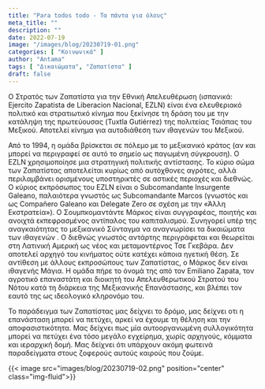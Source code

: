 ```yaml
---
title: "Para todos todo - Τα πάντα για όλους"
meta_title: ""
description: ""
date: 2022-07-19
image: "/images/blog/20230719-01.png"
categories: [ "Κοινωνικά" ]
author: "Antama"
tags: [ "Δικαιώματα", "Ζαπατίστα" ]
draft: false
---
```


Ο Στρατός των Ζαπατίστα για την Εθνική Απελευθέρωση (ισπανικά: Ejercito Zapatista de Liberacion Nacional, EZLN) είναι
ένα ελευθεριακό πολιτικό και στρατιωτικό κίνημα που ξεκίνησε τη δράση του με την κατάληψη της πρωτεύουσας (Tuxtla
Gutiérrez) της πολιτείας Τσιάπας του Μεξικού. Αποτελεί κίνημα για αυτοδιάθεση των ιθαγενών του Μεξικού.

Από το 1994, η ομάδα βρίσκεται σε πόλεμο με το μεξικανικό κράτος (αν και μπορεί να περιγραφεί σε αυτό το σημείο ως
παγωμένη σύγκρουση). Ο EZLN χρησιμοποίησε μια στρατηγική πολιτικής αντίστασης. Το κύριο σώμα των Ζαπατίστας αποτελείται
κυρίως από αυτόχθονες αγρότες, αλλά περιλαμβάνει ορισμένους υποστηρικτές σε αστικές περιοχές και διεθνώς. Ο κύριος
εκπρόσωπος του EZLN είναι ο Subcomandante Insurgente Galeano, παλαιότερα γνωστός ως Subcomandante Marcos (γνωστός και ως
Compañero Galeano και Delegate Zero σε σχέση με την «Άλλη Εκστρατεία»). Ο Σουμπκομαντάντε Μάρκος είναι συγγραφέας,
ποιητής και ανοιχτά εκπεφρασμένος αντίπαλος του καπιταλισμού. Συνηγορεί υπέρ της αναγκαιότητας το μεξικανικό Σύνταγμα να
αναγνωρίσει τα δικαιώματα των ιθαγενών . Ο διεθνώς γνωστός αντάρτης περιγράφεται και θεωρείται στη Λατινική Αμερική ως
νέος και μεταμοντέρνος Τσε Γκεβάρα. Δεν αποτελεί αρχηγό του κινήματος ούτε κατέχει κάποια ηγετική θέση. Σε αντίθεση με
άλλους εκπροσώπους των Ζαπατίστας, ο Μάρκος δεν είναι ιθαγενής Μάγια. Η ομάδα πήρε το όνομά της από τον Emiliano Zapata,
τον αγροτικό επαναστάτη και διοικητή του Απελευθερωτικού Στρατού του Νότου κατά τη διάρκεια της Μεξικανικής Επανάστασης,
και βλέπει τον εαυτό της ως ιδεολογικό κληρονόμο του.

Το παράδειγμα των Ζαπατίστας μας δείχνει το δρόμο, μας δείχνει οτι η επανάσταση
μπορεί να πετύχει, αρκεί να έχουμε τη θέληση και την αποφασιστικότητα. Μας δείχνει πως μία αυτοοργανωμένη συλλογικότητα
μπορεί να πετύχει ένα τόσο μεγάλο εγχείρημα, χωρίς αρχηγούς, κόμματα και ιεραρχική δομή. Μας δείχνει ότι υπάρχουν ακόμη
φωτεινά παραδείγματα στους ζοφερούς αυτούς καιρούς που ζούμε.

{{< image src="images/blog/20230719-02.png" position="center" class="img-fluid">}}
